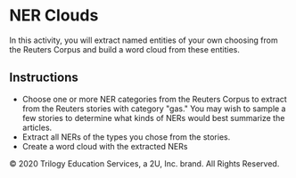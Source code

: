 # NER Clouds

In this activity, you will extract named entities of your own choosing from the Reuters Corpus and build a word cloud from these entities.

## Instructions

* Choose one or more NER categories from the Reuters Corpus to extract from the Reuters stories with category "gas." You may wish to sample a few stories to determine what kinds of NERs would best summarize the articles.
* Extract all NERs of the types you chose from the stories.
* Create a word cloud with the extracted NERs

© 2020 Trilogy Education Services, a 2U, Inc. brand. All Rights Reserved.
